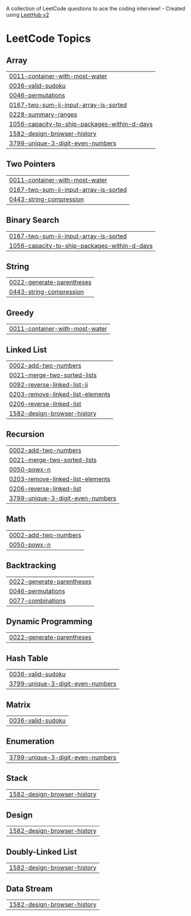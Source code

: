 A collection of LeetCode questions to ace the coding interview! - Created using [LeetHub v2](https://github.com/arunbhardwaj/LeetHub-2.0)
<!---LeetCode Topics Start-->
# LeetCode Topics
## Array
|  |
| ------- |
| [0011-container-with-most-water](https://github.com/aisbergen/JavaExercises/tree/master/0011-container-with-most-water) |
| [0036-valid-sudoku](https://github.com/aisbergen/JavaExercises/tree/master/0036-valid-sudoku) |
| [0046-permutations](https://github.com/aisbergen/JavaExercises/tree/master/0046-permutations) |
| [0167-two-sum-ii-input-array-is-sorted](https://github.com/aisbergen/JavaExercises/tree/master/0167-two-sum-ii-input-array-is-sorted) |
| [0228-summary-ranges](https://github.com/aisbergen/JavaExercises/tree/master/0228-summary-ranges) |
| [1056-capacity-to-ship-packages-within-d-days](https://github.com/aisbergen/JavaExercises/tree/master/1056-capacity-to-ship-packages-within-d-days) |
| [1582-design-browser-history](https://github.com/aisbergen/JavaExercises/tree/master/1582-design-browser-history) |
| [3799-unique-3-digit-even-numbers](https://github.com/aisbergen/JavaExercises/tree/master/3799-unique-3-digit-even-numbers) |
## Two Pointers
|  |
| ------- |
| [0011-container-with-most-water](https://github.com/aisbergen/JavaExercises/tree/master/0011-container-with-most-water) |
| [0167-two-sum-ii-input-array-is-sorted](https://github.com/aisbergen/JavaExercises/tree/master/0167-two-sum-ii-input-array-is-sorted) |
| [0443-string-compression](https://github.com/aisbergen/JavaExercises/tree/master/0443-string-compression) |
## Binary Search
|  |
| ------- |
| [0167-two-sum-ii-input-array-is-sorted](https://github.com/aisbergen/JavaExercises/tree/master/0167-two-sum-ii-input-array-is-sorted) |
| [1056-capacity-to-ship-packages-within-d-days](https://github.com/aisbergen/JavaExercises/tree/master/1056-capacity-to-ship-packages-within-d-days) |
## String
|  |
| ------- |
| [0022-generate-parentheses](https://github.com/aisbergen/JavaExercises/tree/master/0022-generate-parentheses) |
| [0443-string-compression](https://github.com/aisbergen/JavaExercises/tree/master/0443-string-compression) |
## Greedy
|  |
| ------- |
| [0011-container-with-most-water](https://github.com/aisbergen/JavaExercises/tree/master/0011-container-with-most-water) |
## Linked List
|  |
| ------- |
| [0002-add-two-numbers](https://github.com/aisbergen/JavaExercises/tree/master/0002-add-two-numbers) |
| [0021-merge-two-sorted-lists](https://github.com/aisbergen/JavaExercises/tree/master/0021-merge-two-sorted-lists) |
| [0092-reverse-linked-list-ii](https://github.com/aisbergen/JavaExercises/tree/master/0092-reverse-linked-list-ii) |
| [0203-remove-linked-list-elements](https://github.com/aisbergen/JavaExercises/tree/master/0203-remove-linked-list-elements) |
| [0206-reverse-linked-list](https://github.com/aisbergen/JavaExercises/tree/master/0206-reverse-linked-list) |
| [1582-design-browser-history](https://github.com/aisbergen/JavaExercises/tree/master/1582-design-browser-history) |
## Recursion
|  |
| ------- |
| [0002-add-two-numbers](https://github.com/aisbergen/JavaExercises/tree/master/0002-add-two-numbers) |
| [0021-merge-two-sorted-lists](https://github.com/aisbergen/JavaExercises/tree/master/0021-merge-two-sorted-lists) |
| [0050-powx-n](https://github.com/aisbergen/JavaExercises/tree/master/0050-powx-n) |
| [0203-remove-linked-list-elements](https://github.com/aisbergen/JavaExercises/tree/master/0203-remove-linked-list-elements) |
| [0206-reverse-linked-list](https://github.com/aisbergen/JavaExercises/tree/master/0206-reverse-linked-list) |
| [3799-unique-3-digit-even-numbers](https://github.com/aisbergen/JavaExercises/tree/master/3799-unique-3-digit-even-numbers) |
## Math
|  |
| ------- |
| [0002-add-two-numbers](https://github.com/aisbergen/JavaExercises/tree/master/0002-add-two-numbers) |
| [0050-powx-n](https://github.com/aisbergen/JavaExercises/tree/master/0050-powx-n) |
## Backtracking
|  |
| ------- |
| [0022-generate-parentheses](https://github.com/aisbergen/JavaExercises/tree/master/0022-generate-parentheses) |
| [0046-permutations](https://github.com/aisbergen/JavaExercises/tree/master/0046-permutations) |
| [0077-combinations](https://github.com/aisbergen/JavaExercises/tree/master/0077-combinations) |
## Dynamic Programming
|  |
| ------- |
| [0022-generate-parentheses](https://github.com/aisbergen/JavaExercises/tree/master/0022-generate-parentheses) |
## Hash Table
|  |
| ------- |
| [0036-valid-sudoku](https://github.com/aisbergen/JavaExercises/tree/master/0036-valid-sudoku) |
| [3799-unique-3-digit-even-numbers](https://github.com/aisbergen/JavaExercises/tree/master/3799-unique-3-digit-even-numbers) |
## Matrix
|  |
| ------- |
| [0036-valid-sudoku](https://github.com/aisbergen/JavaExercises/tree/master/0036-valid-sudoku) |
## Enumeration
|  |
| ------- |
| [3799-unique-3-digit-even-numbers](https://github.com/aisbergen/JavaExercises/tree/master/3799-unique-3-digit-even-numbers) |
## Stack
|  |
| ------- |
| [1582-design-browser-history](https://github.com/aisbergen/JavaExercises/tree/master/1582-design-browser-history) |
## Design
|  |
| ------- |
| [1582-design-browser-history](https://github.com/aisbergen/JavaExercises/tree/master/1582-design-browser-history) |
## Doubly-Linked List
|  |
| ------- |
| [1582-design-browser-history](https://github.com/aisbergen/JavaExercises/tree/master/1582-design-browser-history) |
## Data Stream
|  |
| ------- |
| [1582-design-browser-history](https://github.com/aisbergen/JavaExercises/tree/master/1582-design-browser-history) |
<!---LeetCode Topics End-->